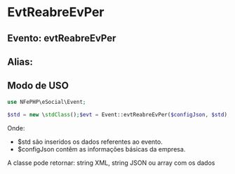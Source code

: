 # EvtReabreEvPer

## Evento: evtReabreEvPer

## Alias: 


## Modo de USO

```php
use NFePHP\eSocial\Event;

$std = new \stdClass();$evt = Event::evtReabreEvPer($configJson, $std);
```

Onde:
- $std são inseridos os dados referentes ao evento.
- $configJson contêm as informações básicas da empresa.

A classe pode retornar: string XML, string JSON ou array com os dados
